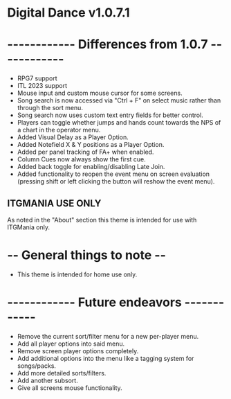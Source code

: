# Digital Dance v1.0.7.1

# ------------ Differences from 1.0.7 ------------
- RPG7 support
- ITL 2023 support
- Mouse input and custom mouse cursor for some screens.
- Song search is now accessed via "Ctrl + F" on select music rather than through the sort menu.
- Song search now uses custom text entry fields for better control.
- Players can toggle whether jumps and hands count towards the NPS of a chart in the operator menu.
- Added Visual Delay as a Player Option.
- Added Notefield X & Y positions as a Player Option.
- Added per panel tracking of FA+ when enabled.
- Column Cues now always show the first cue.
- Added back toggle for enabling/disabling Late Join.
- Added functionality to reopen the event menu on screen evaluation (pressing shift or left clicking the button will reshow the event menu).

## ITGMANIA USE ONLY
As noted in the "About" section this theme is intended for use with ITGMania only.

# -- General things to note --
- This theme is intended for home use only.

# ------------ Future endeavors ------------
- Remove the current sort/filter menu for a new per-player menu.
- Add all player options into said menu.
- Remove screen player options completely.
- Add additional options into the menu like a tagging system for songs/packs.
- Add more detailed sorts/filters.
- Add another subsort.
- Give all screens mouse functionality.